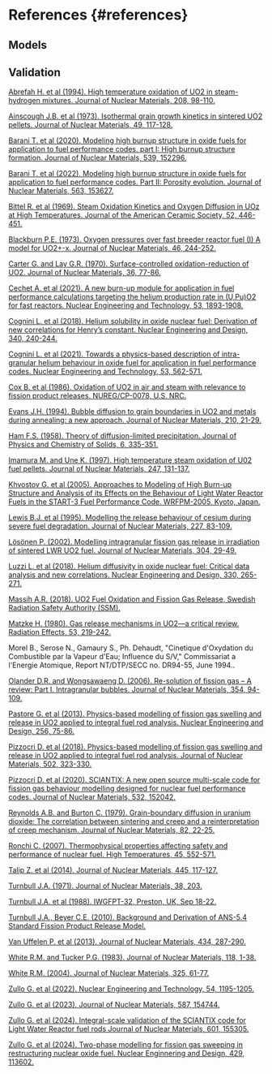 # References {#references}

## Models

## Validation




<a href="https://www.sciencedirect.com/science/article/abs/pii/0022311594902011" target="_blank">Abrefah H. et al (1994). High temperature oxidation of UO2 in steam-hydrogen mixtures. Journal of Nuclear Materials, 208, 98-110.</a>

<a href="https://www.sciencedirect.com/science/article/abs/pii/0022311573900019" target="_blank">Ainscough J.B. et al (1973). Isothermal grain growth kinetics in sintered UO2 pellets. Journal of Nuclear Materials, 49, 117-128.</a>

<a href="https://www.sciencedirect.com/science/article/pii/S002231152030427X" target="_blank">Barani T. et al (2020). Modeling high burnup structure in oxide fuels for application to fuel performance codes. part I: High burnup structure formation. Journal of Nuclear Materials, 539, 152296.</a>

<a href="https://www.sciencedirect.com/science/article/pii/S0022311522001234" target="_blank">Barani T. et al (2022). Modeling high burnup structure in oxide fuels for application to fuel performance codes. Part II: Porosity evolution. Journal of Nuclear Materials, 563, 153627.</a>

<a href="https://doi.org/10.1111/j.1151-2916.1969.tb11976.x" target="_blank">Bittel R. et al (1969). Steam Oxidation Kinetics and Oxygen Diffusion in UOz at High Temperatures. Journal of the American Ceramic Society, 52, 446-451.</a>

<a href="https://www.sciencedirect.com/science/article/abs/pii/002231157390038X" target="_blank">Blackburn P.E. (1973). Oxygen pressures over fast breeder reactor fuel (I) A model for UO2+-x. Journal of Nuclear Materials, 46, 244-252.</a>

<a href="https://www.sciencedirect.com/science/article/abs/pii/0022311570900632" target="_blank">Carter G. and Lay G.R. (1970). Surface-controlled oxidation-reduction of UO2. Journal of Nuclear Materials, 36, 77-86.</a>

<a href="https://www.sciencedirect.com/science/article/pii/S1738573320309451" target="_blank">Cechet A. et al (2021). A new burn-up module for application in fuel performance calculations targeting the helium production rate in (U,Pu)O2 for fast reactors. Nuclear Engineering and Technology, 53, 1893-1908.</a>

<a href="https://www.sciencedirect.com/science/article/pii/S0029549318304606" target="_blank">Cognini L. et al (2018). Helium solubility in oxide nuclear fuel: Derivation of new correlations for Henry’s constant. Nuclear Engineering and Design, 340, 240-244.</a>

<a href="https://www.sciencedirect.com/science/article/pii/S1738573320303557" target="_blank">Cognini L. et al (2021). Towards a physics-based description of intra-granular helium behaviour in oxide fuel for application in fuel performance codes. Nuclear Engineering and Technology, 53, 562-571.</a>

<a href="https://inis.iaea.org/search/search.aspx?orig_q=RN:21045512" target="_blank">Cox B. et al (1986). Oxidation of UO2 in air and steam with relevance to fission product releases. NUREG/CP-0078, U.S. NRC.</a>

<a href="https://www.sciencedirect.com/science/article/abs/pii/0022311594902186" target="_blank">Evans J.H. (1994). Bubble diffusion to grain boundaries in UO2 and metals during annealing: a new approach. Journal of Nuclear Materials, 210, 21-29.</a>

<a href="https://www.sciencedirect.com/science/article/abs/pii/0022369758900532" target="_blank">Ham F.S. (1958). Theory of diffusion-limited precipitation. Journal of Physics and Chemistry of Solids, 6, 335-351.</a>

<a href="https://www.sciencedirect.com/science/article/abs/pii/S0022311597000822" target="_blank">Imamura M. and Une K. (1997). High temperature steam oxidation of U02 fuel pellets. Journal of Nuclear Materials, 247, 131-137.</a>

<a href="https://www.researchgate.net/publication/272095903_Approaches_to_Modeling_of_High_Burn-up_Structure_and_Analysis_of_its_Effects_on_the_Behaviour_of_Light_Water_Reactor_Fuels_in_the_START-3_Fuel_Performance_Code" target="_blank">Khvostov G. et al (2005). Approaches to Modeling of High Burn-up Structure and Analysis of its Effects on the Behaviour of Light Water Reactor Fuels in the START-3 Fuel Performance Code. WRFPM-2005, Kyoto, Japan.</a>

<a href="https://www.sciencedirect.com/science/article/abs/pii/0022311595001301" target="_blank">Lewis B.J. et al (1995). Modelling the release behaviour of cesium during severe fuel degradation. Journal of Nuclear Materials, 227, 83-109.</a>

<a href="https://www.sciencedirect.com/science/article/pii/S0022311502008565" target="_blank">Lösönen P. (2002). Modelling intragranular fission gas release in irradiation of sintered LWR UO2 fuel. Journal of Nuclear Materials, 304, 29-49.</a>

<a href="https://www.sciencedirect.com/science/article/pii/S0029549318300578" target="_blank">Luzzi L. et al (2018). Helium diffusivity in oxide nuclear fuel: Critical data analysis and new correlations. Nuclear Engineering and Design, 330, 265-271.</a>

<a href="https://www.stralsakerhetsmyndigheten.se/en/publications/reports/safety-at-nuclear-power-plants/2018/201825/" target="_blank">Massih A.R. (2018). UO2 Fuel Oxidation and Fission Gas Release, Swedish Radiation Safety Authority (SSM).</a>

<a href="https://www.tandfonline.com/doi/abs/10.1080/00337578008207118" target="_blank">Matzke H. (1980). Gas release mechanisms in UO2—a critical review. Radiation Effects, 53, 219-242.</a>

<a> Morel B., Serose N., Gamaury S., Ph. Dehaudt, "Cinetique d'Oxydation du Combustible par la Vapeur d'Eau; Influence du S/V," Commissariat a l'Energie Atomique, Report NT/DTP/SECC no. DR94-55, June 1994..</a>

<a href="https://www.sciencedirect.com/science/article/pii/S002231150600198X" target="_blank">Olander D.R. and Wongsawaeng D. (2006). Re-solution of fission gas – A review: Part I. Intragranular bubbles. Journal of Nuclear Materials, 354, 94-109.</a>

<a href="https://www.sciencedirect.com/science/article/abs/pii/S0029549312005754" target="_blank">Pastore G. et al (2013). Physics-based modelling of fission gas swelling and release in UO2 applied to integral fuel rod analysis. Nuclear Engineering and Design, 256, 75-86.</a>

<a href="https://www.sciencedirect.com/science/article/pii/S0022311517315039" target="_blank">Pizzocri D. et al (2018). Physics-based modelling of fission gas swelling and release in UO2 applied to integral fuel rod analysis. Journal of Nuclear Materials, 502, 323-330.</a>

<a href="https://www.sciencedirect.com/science/article/pii/S0022311519313868" target="_blank">Pizzocri D. et al (2020). SCIANTIX: A new open source multi-scale code for fission gas behaviour modelling designed for nuclear fuel performance codes. Journal of Nuclear Materials, 532, 152042.</a>

<a href="https://www.sciencedirect.com/science/article/abs/pii/0022311579900357" target="_blank">Reynolds A.B. and Burton C. (1979). Grain-boundary diffusion in uranium dioxide: The correlation between sintering and creep and a reinterpretation of creep mechanism. Journal of Nuclear Materials, 82, 22-25.</a>

<a href="https://link.springer.com/article/10.1134/S0018151X07040177" target="_blank">Ronchi C. (2007). Thermophysical properties affecting safety and performance of nuclear fuel. High Temperatures, 45, 552-571.</a>

<a href="https://www.sciencedirect.com/science/article/abs/pii/S0022311513012336" target="_blank">Talip Z. et al (2014). Journal of Nuclear Materials, 445, 117-127.</a>

<a href="https://www.sciencedirect.com/science/article/abs/pii/0022311571900754" target="_blank">Turnbull J.A. (1971). Journal of Nuclear Materials, 38, 203.</a>

<a href="https://inis.iaea.org/search/search.aspx?orig_q=RN:21003206" target="_blank">Turnbull J.A. et al (1988). IWGFPT-32, Preston, UK, Sep 18-22.</a>

<a href="https://www.nrc.gov/reading-rm/doc-collections/nuregs/contract/cr7003/index.html" target="_blank">Turnbull J.A., Beyer C.E. (2010). Background and Derivation of ANS-5.4 Standard Fission Product Release Model.</a>

<a href="https://www.sciencedirect.com/science/article/abs/pii/S0022311512006526" target="_blank">Van Uffelen P. et al (2013). Journal of Nuclear Materials, 434, 287-290.</a>

<a href="https://www.sciencedirect.com/science/article/abs/pii/0022311583901769" target="_blank">White R.M. and Tucker P.G. (1983). Journal of Nuclear Materials, 118, 1-38.</a>

<a href="https://www.sciencedirect.com/science/article/pii/S0022311503004616" target="_blank">White R.M. (2004). Journal of Nuclear Materials, 325, 61-77.</a>

<a href="https://www.sciencedirect.com/science/article/pii/S1738573321006148" target="_blank">Zullo G. et al (2022). Nuclear Engineering and Technology, 54, 1195-1205.</a>

<a href="https://www.sciencedirect.com/science/article/pii/S0022311523005111" target="_blank">Zullo G. et al (2023). Journal of Nuclear Materials, 587, 154744.</a>

<a href="https://www.sciencedirect.com/science/article/pii/S0022311524004070" target="_blank">Zullo G. et al (2024). Integral-scale validation of the SCIANTIX code for Light Water Reactor fuel rods Journal of Nuclear Materials, 601, 155305.</a>

<a href="https://www.sciencedirect.com/science/article/pii/S0029549324007027" target="_blank">Zullo G. et al (2024). Two-phase modelling for fission gas sweeping in restructuring nuclear oxide fuel. Nuclear Enginnering and Design, 429, 113602.</a>

